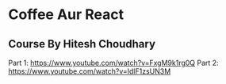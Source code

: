 # Coffee Aur React

## Course By Hitesh Choudhary

Part 1: https://www.youtube.com/watch?v=FxgM9k1rg0Q
Part 2: https://www.youtube.com/watch?v=IdlF1zsUN3M
